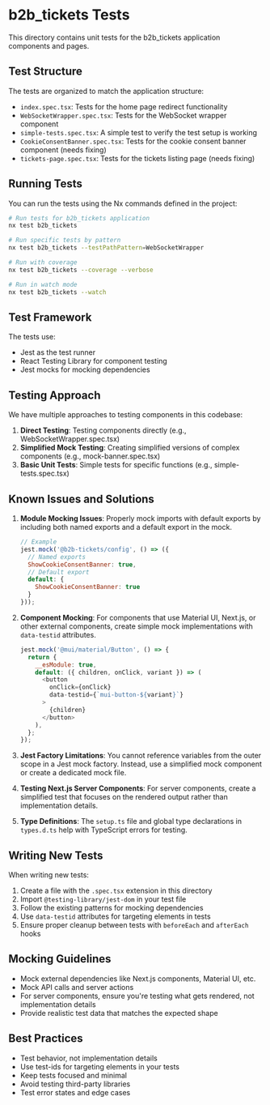 # b2b_tickets Tests

This directory contains unit tests for the b2b_tickets application components and pages.

## Test Structure

The tests are organized to match the application structure:

- `index.spec.tsx`: Tests for the home page redirect functionality
- `WebSocketWrapper.spec.tsx`: Tests for the WebSocket wrapper component
- `simple-tests.spec.tsx`: A simple test to verify the test setup is working
- `CookieConsentBanner.spec.tsx`: Tests for the cookie consent banner component (needs fixing)
- `tickets-page.spec.tsx`: Tests for the tickets listing page (needs fixing)

## Running Tests

You can run the tests using the Nx commands defined in the project:

```bash
# Run tests for b2b_tickets application
nx test b2b_tickets

# Run specific tests by pattern
nx test b2b_tickets --testPathPattern=WebSocketWrapper

# Run with coverage
nx test b2b_tickets --coverage --verbose

# Run in watch mode
nx test b2b_tickets --watch
```

## Test Framework

The tests use:
- Jest as the test runner
- React Testing Library for component testing
- Jest mocks for mocking dependencies

## Testing Approach

We have multiple approaches to testing components in this codebase:

1. **Direct Testing**: Testing components directly (e.g., WebSocketWrapper.spec.tsx)
2. **Simplified Mock Testing**: Creating simplified versions of complex components (e.g., mock-banner.spec.tsx)
3. **Basic Unit Tests**: Simple tests for specific functions (e.g., simple-tests.spec.tsx)

## Known Issues and Solutions

1. **Module Mocking Issues**: Properly mock imports with default exports by including both named exports and a default export in the mock.

   ```javascript
   // Example
   jest.mock('@b2b-tickets/config', () => ({
     // Named exports
     ShowCookieConsentBanner: true,
     // Default export
     default: {
       ShowCookieConsentBanner: true
     }
   }));
   ```

2. **Component Mocking**: For components that use Material UI, Next.js, or other external components, create simple mock implementations with `data-testid` attributes.

   ```javascript
   jest.mock('@mui/material/Button', () => {
     return {
       __esModule: true,
       default: ({ children, onClick, variant }) => (
         <button 
           onClick={onClick} 
           data-testid={`mui-button-${variant}`}
         >
           {children}
         </button>
       ),
     };
   });
   ```

3. **Jest Factory Limitations**: You cannot reference variables from the outer scope in a Jest mock factory. Instead, use a simplified mock component or create a dedicated mock file.

4. **Testing Next.js Server Components**: For server components, create a simplified test that focuses on the rendered output rather than implementation details.

5. **Type Definitions**: The `setup.ts` file and global type declarations in `types.d.ts` help with TypeScript errors for testing.

## Writing New Tests

When writing new tests:

1. Create a file with the `.spec.tsx` extension in this directory
2. Import `@testing-library/jest-dom` in your test file
3. Follow the existing patterns for mocking dependencies
4. Use `data-testid` attributes for targeting elements in tests
5. Ensure proper cleanup between tests with `beforeEach` and `afterEach` hooks

## Mocking Guidelines

- Mock external dependencies like Next.js components, Material UI, etc.
- Mock API calls and server actions
- For server components, ensure you're testing what gets rendered, not implementation details
- Provide realistic test data that matches the expected shape

## Best Practices

- Test behavior, not implementation details
- Use test-ids for targeting elements in your tests
- Keep tests focused and minimal
- Avoid testing third-party libraries
- Test error states and edge cases